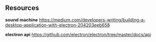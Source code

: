 ## Resources

**sound machine**
https://medium.com/developers-writing/building-a-desktop-application-with-electron-204203eeb658

**electron api**
https://github.com/electron/electron/tree/master/docs/api
